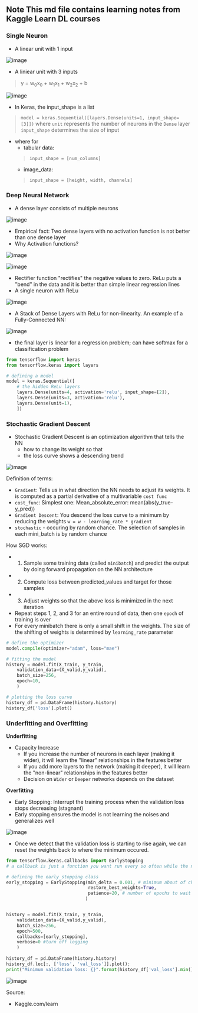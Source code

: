 ## Note This md file contains learning notes from Kaggle Learn DL courses

### Single Neuron
- A linear unit with 1 input

![image](https://user-images.githubusercontent.com/24909551/156300415-b206cfab-f925-4606-859f-e75208695ee1.png)

- A liniear unit with 3 inputs
> y = w<sub>0</sub>x<sub>0</sub> + w<sub>1</sub>x<sub>1</sub> + w<sub>2</sub>x<sub>2</sub> + b

![image](https://user-images.githubusercontent.com/24909551/156300573-b83fb302-a2be-42c4-a90c-160387c46bb3.png)


- In Keras, the input_shape is a list 
> `model = keras.Sequential([layers.Dense(units=1, input_shape=[3]])`
> where `unit` represents the number of neurons in the `Dense` layer
> `input_shape` determines the size of input
- where for 
    - tabular data:
    > `input_shape = [num_columns]`
    - image_data:
    > `input_shape = [height, width, channels]`

### Deep Neural Network
- A dense layer consists of multiple neurons

![image](https://user-images.githubusercontent.com/24909551/156300748-7fab5237-4b16-4195-9b38-8963b61abecf.png)

- Empirical fact: Two dense layers with no activation function is not better than one dense layer
- Why Activation functions? <br>

![image](https://user-images.githubusercontent.com/24909551/156301224-bc2e01b1-95d3-4194-b35b-4c1dcda01c77.png)

![image](https://user-images.githubusercontent.com/24909551/156304054-df308632-3c04-4497-af93-55bddfb33ebd.png)

- Rectifier function "rectifies" the negative values to zero. ReLu puts a "bend" in the data and it is better than simple linear regression lines
- A single neuron with ReLu

![image](https://user-images.githubusercontent.com/24909551/156304468-fc4f589f-3b1a-4722-93d1-414a1d67d605.png)

- A Stack of Dense Layers with ReLu for non-linearity. An example of a Fully-Connected NN:

![image](https://user-images.githubusercontent.com/24909551/156304549-5e184743-523b-428a-8f2b-fc454d5789fa.png)

- the final layer is linear for a regression problem; can have softmax for a classification problem 

```python
from tensorflow import keras
from tensorflow.keras import layers

# defining a model
model = keras.Sequential([
    # the hidden ReLu layers
    layers.Dense(units=4, activation='relu', input_shape=[2]),
    layers.Dense(units=3, activation='relu'),
    layers.Dense(unit=1),
    ])
```

### Stochastic Gradient Descent
- Stochastic Gradient Descent is an optimization algorithm that tells the NN 
     - how to change its weight so that
     - the loss curve shows a descending trend

![image](https://user-images.githubusercontent.com/24909551/156314264-5de54383-e106-4d76-b700-f98a9870dd81.png)

Definition of terms: 

- `Gradient`: Tells us in what direction the NN needs to adjust its weights. It is computed as a partial derivative of a multivariable `cost func`
- `cost_func`: Simplest one: Mean_absolute_error: mean(abs(y_true-y_pred))
- `Gradient Descent`: You descend the loss curve to a minimum by reducing the weights `w = w - learning_rate * gradient`
- `stochastic` - occuring by random chance. The selection of samples in each mini_batch is by random chance
 
How SGD works:

- 1. Sample some training data (called `minibatch`) and predict the output by doing forward propagation on the NN architecture
- 2. Compute loss between predicted_values and target for those samples
- 3. Adjust weights so that the above loss is minimized in the next iteration
- Repeat steps 1, 2, and 3 for an entire round of data, then one `epoch` of training is over
- For every minibatch there is only a small shift in the weights. The size of the shifting of weights is determined by `learning_rate` parameter


```python
# define the optimizer
model.compile(optimizer="adam", loss="mae")
```

```python
# fitting the model
history = model.fit(X_train, y_train, 
    validation_data=(X_valid,y_valid),
    batch_size=256,
    epoch=10,
    )

# plotting the loss curve
history_df = pd.DataFrame(history.history)
history_df['loss'].plot()
```

### Underfitting and Overfitting

**Underfitting**
- Capacity Increase
    - If you increase the number of neurons in each layer (making it wider), it will learn the "linear" relationships in the features better
    - If you add more layers to the network (making it deeper), it will learn the "non-linear" relationships in the features better
    - Decision on `Wider` or `Deeper` networks depends on the dataset 

**Overfitting**
- Early Stopping: Interrupt the training process when the validation loss stops decreasing (stagnant)
- Early stopping ensures the model is not learning the noises and generalizes well

![image](https://user-images.githubusercontent.com/24909551/156336481-6c2ceb9b-97dc-494f-8e0d-07cc389664f3.png)

- Once we detect that the validation loss is starting to rise again, we can reset the weights back to where the minimum occured.

```python
from tensorflow.keras.callbacks import EarlyStopping
# a callback is just a function you want run every so often while the network trains

# defining the early_stopping class
early_stopping = EarlyStopping(min_delta = 0.001, # minimum about of change to qualify as improvement
                               restore_best_weights=True,
                               patience=20, # number of epochs to wait before stopping
                              )


history = model.fit(X_train, y_train, 
    validation_data=(X_valid,y_valid),
    batch_size=256,
    epoch=500,
    callbacks=[early_stopping],
    verbose=0 #turn off logging
    )
    
history_df = pd.DataFrame(history.history)
history_df.loc[:, ['loss', 'val_loss']].plot();
print("Minimum validation loss: {}".format(history_df['val_loss'].min()))
```

![image](https://user-images.githubusercontent.com/24909551/156341007-74fa6d34-652d-49b4-a238-5d2a802b08bb.png)



Source: <br>
- Kaggle.com/learn
